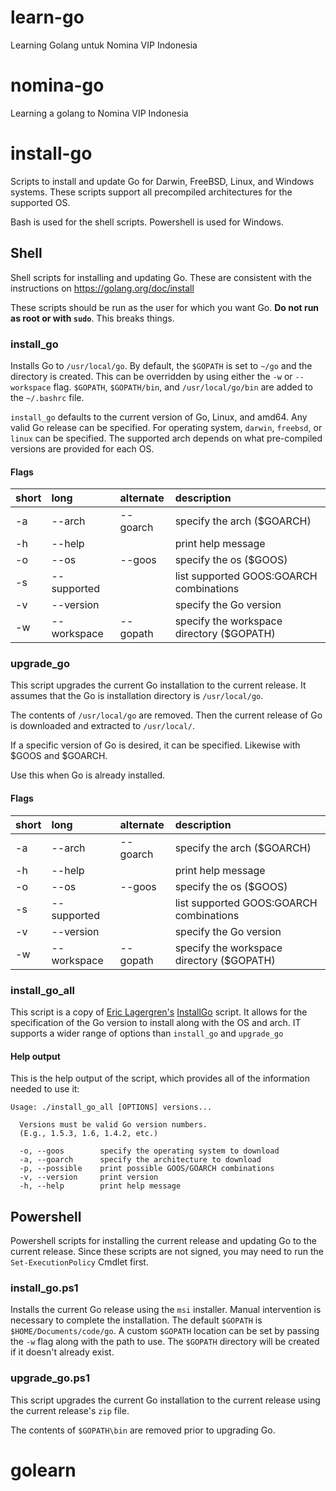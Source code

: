 # learn-go
Learning Golang untuk Nomina VIP Indonesia

# nomina-go
Learning a golang to Nomina VIP Indonesia

# install-go
Scripts to install and update Go for Darwin, FreeBSD, Linux, and Windows systems. These scripts support all precompiled architectures for the supported OS.

Bash is used for the shell scripts. Powershell is used for Windows.

## Shell
Shell scripts for installing and updating Go.  These are consistent with the instructions on https://golang.org/doc/install

These scripts should be run as the user for which you want Go.  __Do not run as root or with `sudo`__.  This breaks things.

### install_go
Installs Go to `/usr/local/go`.  By default, the `$GOPATH` is set to `~/go` and the directory is created.  This can be overridden by using either the `-w` or `--workspace` flag. `$GOPATH`, `$GOPATH/bin`, and  `/usr/local/go/bin` are added to the `~/.bashrc` file.

`install_go` defaults to the current version of Go, Linux, and amd64. Any valid Go release can be specified. For operating system, `darwin`, `freebsd`, or `linux` can be specified. The supported arch depends on what pre-compiled versions are provided for each OS.

#### Flags
short|long|alternate|description  
:--|:--|:--|:--  
-a|--arch|--goarch|specify the arch ($GOARCH)  
-h|--help||print help message  
-o|--os|--goos|specify the os ($GOOS)  
-s|--supported||list supported GOOS:GOARCH combinations  
-v|--version||specify the Go version  
-w|--workspace|--gopath|specify the workspace directory ($GOPATH)  

### upgrade_go
This script upgrades the current Go installation to the current release.  It assumes that the Go is installation directory is `/usr/local/go`.

The contents of `/usr/local/go` are removed.  Then the current release of Go is downloaded and extracted to `/usr/local/`.

If a specific version of Go is desired, it can be specified. Likewise with $GOOS and $GOARCH.

Use this when Go is already installed.

#### Flags
short|long|alternate|description  
:--|:--|:--|:--  
-a|--arch|--goarch|specify the arch ($GOARCH)  
-h|--help||print help message  
-o|--os|--goos|specify the os ($GOOS)  
-s|--supported||list supported GOOS:GOARCH combinations  
-v|--version||specify the Go version  
-w|--workspace|--gopath|specify the workspace directory ($GOPATH)  

### install_go_all
This script is a copy of [Eric Lagergren's](https://github.com/EricLagergren) [InstallGo](https://gist.github.com/EricLagergren/ddea0f327d38f8c3a918) script.  It allows for the specification of the Go version to install along with the OS and arch. IT supports a wider range of options than `install_go` and `upgrade_go`

#### Help output
This is the help output of the script, which provides all of the information needed to use it:

```
Usage: ./install_go_all [OPTIONS] versions...

  Versions must be valid Go version numbers.
  (E.g., 1.5.3, 1.6, 1.4.2, etc.)

  -o, --goos        specify the operating system to download
  -a, --goarch      specify the architecture to download
  -p, --possible    print possible GOOS/GOARCH combinations
  -v, --version     print version
  -h, --help        print help message

```

## Powershell
Powershell scripts for installing the current release and updating Go to the current release. Since these scripts are not signed, you may need to run the `Set-ExecutionPolicy` Cmdlet first.

### install_go.ps1
Installs the current Go release using the `msi` installer.  Manual intervention is necessary to complete the installation.  The default `$GOPATH` is `$HOME/Documents/code/go`.  A custom `$GOPATH` location can be set by passing the `-w` flag along with the path to use.  The `$GOPATH` directory will be created if it doesn't already exist.

### upgrade_go.ps1
This script upgrades the current Go installation to the current release using the current release's `zip` file.

The contents of `$GOPATH\bin` are removed prior to upgrading Go.
# golearn
